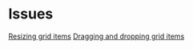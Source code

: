 # Issues
<a href="https://github.com/shawn2james/saveYourNotes/issues/3">Resizing grid items</a>
<a href="https://github.com/shawn2james/saveYourNotes/issues/2">Dragging and dropping grid items</a>